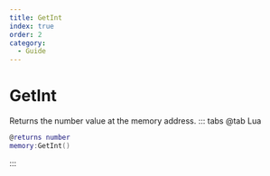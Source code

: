```yaml
---
title: GetInt
index: true
order: 2
category:
  - Guide
---
```


# GetInt
Returns the number value at the memory address.
::: tabs
@tab Lua
```lua
@returns number
memory:GetInt()
```

:::